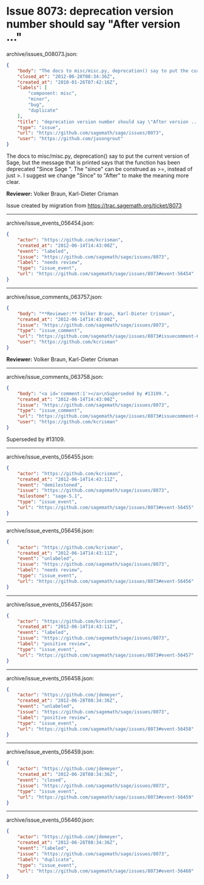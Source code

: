 # Issue 8073: deprecation version number should say "After version ..."

archive/issues_008073.json:
```json
{
    "body": "The docs to misc/misc.py, deprecation() say to put the current version of Sage, but the message that is printed says that the function has been deprecated \"Since Sage <version>\".  The \"since\" can be construed as >=, instead of just >.  I suggest we change \"Since\" to \"After\" to make the meaning more clear.\n\n**Reviewer:** Volker Braun, Karl-Dieter Crisman\n\nIssue created by migration from https://trac.sagemath.org/ticket/8073\n\n",
    "closed_at": "2012-06-28T08:34:36Z",
    "created_at": "2010-01-26T07:42:16Z",
    "labels": [
        "component: misc",
        "minor",
        "bug",
        "duplicate"
    ],
    "title": "deprecation version number should say \"After version ...\"",
    "type": "issue",
    "url": "https://github.com/sagemath/sage/issues/8073",
    "user": "https://github.com/jasongrout"
}
```
The docs to misc/misc.py, deprecation() say to put the current version of Sage, but the message that is printed says that the function has been deprecated "Since Sage <version>".  The "since" can be construed as >=, instead of just >.  I suggest we change "Since" to "After" to make the meaning more clear.

**Reviewer:** Volker Braun, Karl-Dieter Crisman

Issue created by migration from https://trac.sagemath.org/ticket/8073





---

archive/issue_events_056454.json:
```json
{
    "actor": "https://github.com/kcrisman",
    "created_at": "2012-06-14T14:43:00Z",
    "event": "labeled",
    "issue": "https://github.com/sagemath/sage/issues/8073",
    "label": "needs review",
    "type": "issue_event",
    "url": "https://github.com/sagemath/sage/issues/8073#event-56454"
}
```



---

archive/issue_comments_063757.json:
```json
{
    "body": "**Reviewer:** Volker Braun, Karl-Dieter Crisman",
    "created_at": "2012-06-14T14:43:00Z",
    "issue": "https://github.com/sagemath/sage/issues/8073",
    "type": "issue_comment",
    "url": "https://github.com/sagemath/sage/issues/8073#issuecomment-63757",
    "user": "https://github.com/kcrisman"
}
```

**Reviewer:** Volker Braun, Karl-Dieter Crisman



---

archive/issue_comments_063758.json:
```json
{
    "body": "<a id='comment:1'></a>\nSuperseded by #13109.",
    "created_at": "2012-06-14T14:43:00Z",
    "issue": "https://github.com/sagemath/sage/issues/8073",
    "type": "issue_comment",
    "url": "https://github.com/sagemath/sage/issues/8073#issuecomment-63758",
    "user": "https://github.com/kcrisman"
}
```

<a id='comment:1'></a>
Superseded by #13109.



---

archive/issue_events_056455.json:
```json
{
    "actor": "https://github.com/kcrisman",
    "created_at": "2012-06-14T14:43:11Z",
    "event": "demilestoned",
    "issue": "https://github.com/sagemath/sage/issues/8073",
    "milestone": "sage-5.1",
    "type": "issue_event",
    "url": "https://github.com/sagemath/sage/issues/8073#event-56455"
}
```



---

archive/issue_events_056456.json:
```json
{
    "actor": "https://github.com/kcrisman",
    "created_at": "2012-06-14T14:43:11Z",
    "event": "unlabeled",
    "issue": "https://github.com/sagemath/sage/issues/8073",
    "label": "needs review",
    "type": "issue_event",
    "url": "https://github.com/sagemath/sage/issues/8073#event-56456"
}
```



---

archive/issue_events_056457.json:
```json
{
    "actor": "https://github.com/kcrisman",
    "created_at": "2012-06-14T14:43:11Z",
    "event": "labeled",
    "issue": "https://github.com/sagemath/sage/issues/8073",
    "label": "positive review",
    "type": "issue_event",
    "url": "https://github.com/sagemath/sage/issues/8073#event-56457"
}
```



---

archive/issue_events_056458.json:
```json
{
    "actor": "https://github.com/jdemeyer",
    "created_at": "2012-06-28T08:34:36Z",
    "event": "unlabeled",
    "issue": "https://github.com/sagemath/sage/issues/8073",
    "label": "positive review",
    "type": "issue_event",
    "url": "https://github.com/sagemath/sage/issues/8073#event-56458"
}
```



---

archive/issue_events_056459.json:
```json
{
    "actor": "https://github.com/jdemeyer",
    "created_at": "2012-06-28T08:34:36Z",
    "event": "closed",
    "issue": "https://github.com/sagemath/sage/issues/8073",
    "type": "issue_event",
    "url": "https://github.com/sagemath/sage/issues/8073#event-56459"
}
```



---

archive/issue_events_056460.json:
```json
{
    "actor": "https://github.com/jdemeyer",
    "created_at": "2012-06-28T08:34:36Z",
    "event": "labeled",
    "issue": "https://github.com/sagemath/sage/issues/8073",
    "label": "duplicate",
    "type": "issue_event",
    "url": "https://github.com/sagemath/sage/issues/8073#event-56460"
}
```
